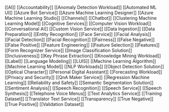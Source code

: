 [[AI]] 
[[Accountability]]
[[Anomaly Detection Workload]]
[[Automated ML UI]]
[[Azure Bot Service]]
[[Azure Machine Learning Designer]]
[[Azure Machine Learning Studio]]
[[Channels]]
[[Chatbot]]
[[Clustering Machine Learning Model]]
[[Cognitive Services]]
[[Computer Vision Workload]]
[[Conversational AI]]
[[Custom Vision Service]]
[[Data Ingestion]]
[[Data Preparation]]
[[Entity Recognition]]
[[Face Service]]
[[Facial Analysis]]
[[Facial Detection]]
[[Facial Recognition]]
[[Fairness]]
[[False Negative]]
[[False Positive]]
[[Feature Engineering]]
[[Feature Selection]]
[[Features]]
[[Form Recognizer Service]]
[[Image Classification Solution]]
[[Inclusiveness]]
[[Key Phrase Extraction]]
[[Knowledge Mining Workload]]
[[Label]]
[[Language Modeling]]
[[LUIS]]
[[Machine Learning Algorithm]]
[[Machine Learning Model]]
[[NLP Workloads]]
[[Object Detection Solution]]
[[Optical Character]]
[[Personal Digital Assistant]]
[[Forecasting Workload]]
[[Privacy and Security]]
[[QnA Maker Service]]
[[Regression Machine Learning]]
[[Reliability and Safety]]
[[Semantic Segmentation Solution]]
[[Sentiment Analysis]]
[[Speech Recognition]]
[[Speech Service]]
[[Speech Synthesis]]
[[Telephone Voice Menus]]
[[Text Analytics Service]]
[[Training Dataset]]
[[Translator Text Service]]
[[Transparency]]
[[True Negative]]
[[True Positive]]
[[Validation Dataset]]